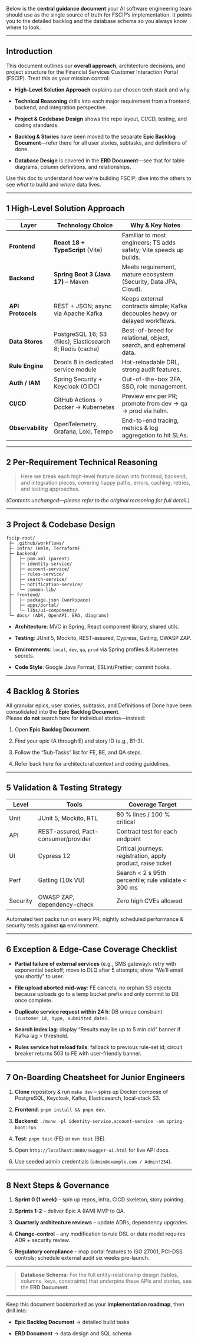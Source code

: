 Below is the **central guidance document** your AI software engineering team should use as the single source of truth for FSCIP’s implementation. It points you to the detailed backlog and the database schema so you always know where to look.

---

## Introduction

This document outlines our **overall approach**, architecture decisions, and project structure for the Financial Services Customer Interaction Portal (FSCIP). Treat this as your mission control:

- **High-Level Solution Approach** explains our chosen tech stack and why.
    
- **Technical Reasoning** drills into each major requirement from a frontend, backend, and integration perspective.
    
- **Project & Codebase Design** shows the repo layout, CI/CD, testing, and coding standards.
    
- **Backlog & Stories** have been moved to the separate **Epic Backlog Document**—refer there for all user stories, subtasks, and definitions of done.
    
- **Database Design** is covered in the **ERD Document**—see that for table diagrams, column definitions, and relationships.
    

Use this doc to understand _how_ we’re building FSCIP; dive into the others to see _what_ to build and _where_ data lives.

---

## 1 High-Level Solution Approach

|Layer|Technology Choice|Why & Key Notes|
|---|---|---|
|**Frontend**|**React 18 + TypeScript** (Vite)|Familiar to most engineers; TS adds safety; Vite speeds up builds.|
|**Backend**|**Spring Boot 3 (Java 17)** – Maven|Meets requirement, mature ecosystem (Security, Data JPA, Cloud).|
|**API Protocols**|REST + JSON; async via Apache Kafka|Keeps external contracts simple; Kafka decouples heavy or delayed workflows.|
|**Data Stores**|PostgreSQL 16; S3 (files); Elasticsearch 8; Redis (cache)|Best-of-breed for relational, object, search, and ephemeral data.|
|**Rule Engine**|Drools 8 in dedicated service module|Hot-reloadable DRL, strong audit features.|
|**Auth / IAM**|Spring Security + Keycloak (OIDC)|Out-of-the-box 2FA, SSO, role management.|
|**CI/CD**|GitHub Actions → Docker → Kubernetes|Preview env per PR; promote from dev → qa → prod via helm.|
|**Observability**|OpenTelemetry, Grafana, Loki, Tempo|End-to-end tracing, metrics & log aggregation to hit SLAs.|

---

## 2 Per-Requirement Technical Reasoning

> Here we break each high-level feature down into frontend, backend, and integration pieces, covering happy paths, errors, caching, retries, and testing approaches.

_(Contents unchanged—please refer to the original reasoning for full detail.)_

---

## 3 Project & Codebase Design

```text
fscip-root/
 ├─ .github/workflows/
 ├─ infra/ (Helm, Terraform)
 ├─ backend/
 │   ├─ pom.xml (parent)
 │   ├─ identity-service/
 │   ├─ account-service/
 │   ├─ rules-service/
 │   ├─ search-service/
 │   ├─ notification-service/
 │   └─ common-lib/
 ├─ frontend/
 │   ├─ package.json (workspace)
 │   ├─ apps/portal/
 │   └─ libs/ui-components/
 └─ docs/ (ADR, OpenAPI, ERD, diagrams)
```

- **Architecture**: MVC in Spring, React component library, shared utils.
    
- **Testing**: JUnit 5, Mockito, REST-assured, Cypress, Gatling, OWASP ZAP.
    
- **Environments**: `local`, `dev`, `qa`, `prod` via Spring profiles & Kubernetes secrets.
    
- **Code Style**: Google Java Format; ESLint/Prettier; commit hooks.
    

---

## 4 Backlog & Stories

All granular epics, user stories, subtasks, and Definitions of Done have been consolidated into the **Epic Backlog Document**.  
Please **do not** search here for individual stories—instead:

1. Open **Epic Backlog Document**.
    
2. Find your epic (A through E) and story ID (e.g., B1-3).
    
3. Follow the “Sub-Tasks” list for FE, BE, and QA steps.
    
4. Refer back here for architectural context and coding guidelines.
    

---

## 5 Validation & Testing Strategy

|Level|Tools|Coverage Target|
|---|---|---|
|Unit|JUnit 5, Mockito, RTL|80 % lines / 100 % critical|
|API|REST-assured, Pact-consumer/provider|Contract test for each endpoint|
|UI|Cypress 12|Critical journeys: registration, apply product, raise ticket|
|Perf|Gatling (10k VU)|Search < 2 s 95th percentile; rule validate < 300 ms|
|Security|OWASP ZAP, dependency-check|Zero high CVEs allowed|

Automated test packs run on every PR; nightly scheduled performance & security tests against **qa** environment.

---

## 6 Exception & Edge-Case Coverage Checklist

- **Partial failure of external services** (e.g., SMS gateway): retry with exponential backoff; move to DLQ after 5 attempts; show “We’ll email you shortly” to user.
    
- **File upload aborted mid-way**: FE cancels; no orphan S3 objects because uploads go to a temp bucket prefix and only commit to DB once complete.
    
- **Duplicate service request within 24 h**: DB unique constraint `(customer_id, type, submitted_date)`.
    
- **Search index lag**: display “Results may be up to 5 min old” banner if Kafka lag > threshold.
    
- **Rules service hot reload fails**: fallback to previous rule-set id; circuit breaker returns 503 to FE with user-friendly banner.
    

---

## 7 On-Boarding Cheatsheet for Junior Engineers

1. **Clone** repository & run `make dev` – spins up Docker compose of PostgreSQL, Keycloak, Kafka, Elasticsearch, local-stack S3.
    
2. **Frontend**: `pnpm install && pnpm dev`.
    
3. **Backend**: `./mvnw -pl identity-service,account-service -am spring-boot:run`.
    
4. **Test**: `pnpm test` (FE) or `mvn test` (BE).
    
5. Open `http://localhost:8080/swagger-ui.html` for live API docs.
    
6. Use seeded admin credentials (`admin@example.com / Admin!234`).
    

---

## 8 Next Steps & Governance

1. **Sprint 0 (1 week)** – spin up repos, infra, CICD skeleton, story pointing.
    
2. **Sprints 1-2** – deliver Epic A (IAM) MVP to QA.
    
3. **Quarterly architecture reviews** – update ADRs, dependency upgrades.
    
4. **Change-control** – any modification to rule DSL or data model requires ADR + security review.
    
5. **Regulatory compliance** – map portal features to ISO 27001, PCI-DSS controls; schedule external audit six weeks pre-launch.

---

> **Database Schema:** For the full entity-relationship design (tables, columns, keys, constraints) that underpins these APIs and stories, see the **ERD Document**.

---

Keep this document bookmarked as your **implementation roadmap**, then drill into:

- **Epic Backlog Document** → detailed build tasks
    
- **ERD Document** → data design and SQL schema

